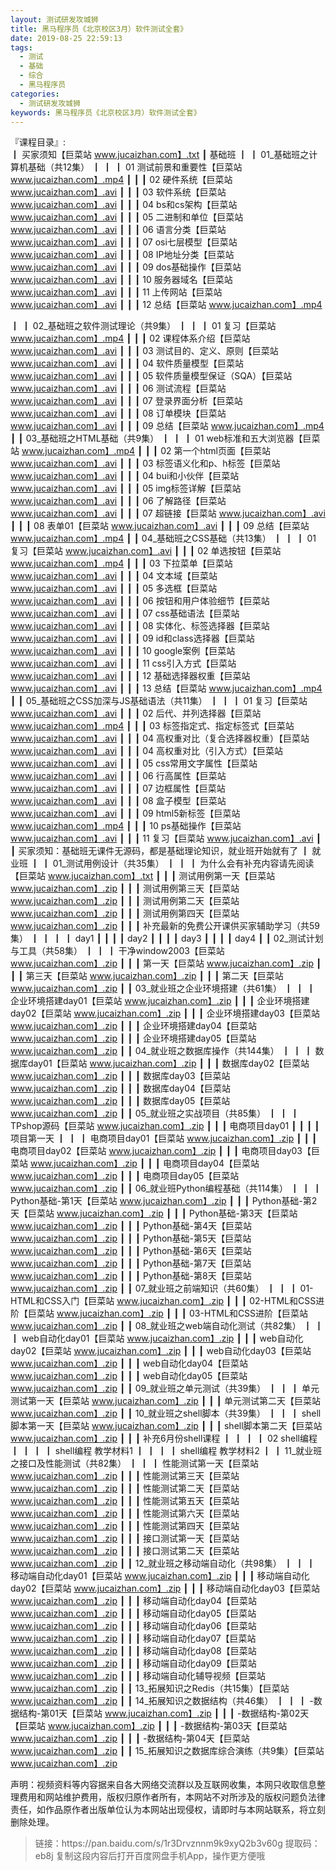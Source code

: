 ```yaml
---
layout: 测试研发攻城狮
title: 黑马程序员《北京校区3月）软件测试全套》
date: 2019-08-25 22:59:13
tags:
  - 测试
  - 基础
  - 综合
  - 黑马程序员
categories:
  - 测试研发攻城狮
keywords: 黑马程序员《北京校区3月）软件测试全套》
---
```

『课程目录』:  
┃  买家须知【巨菜站 www.jucaizhan.com】.txt
┃  基础班
┃  ┃  01_基础班之计算机基础（共12集）
┃  ┃  ┃  01 测试前景和重要性【巨菜站 www.jucaizhan.com】.mp4
┃  ┃  ┃  02 硬件系统【巨菜站 www.jucaizhan.com】.avi
┃  ┃  ┃  03 软件系统【巨菜站 www.jucaizhan.com】.avi
┃  ┃  ┃  04 bs和cs架构【巨菜站 www.jucaizhan.com】.avi
┃  ┃  ┃  05 二进制和单位【巨菜站 www.jucaizhan.com】.avi
┃  ┃  ┃  06 语言分类【巨菜站 www.jucaizhan.com】.avi
┃  ┃  ┃  07 osi七层模型【巨菜站 www.jucaizhan.com】.avi
┃  ┃  ┃  08 IP地址分类【巨菜站 www.jucaizhan.com】.avi
┃  ┃  ┃  09 dos基础操作【巨菜站 www.jucaizhan.com】.avi
┃  ┃  ┃  10 服务器域名【巨菜站 www.jucaizhan.com】.avi
┃  ┃  ┃  11 上传网站【巨菜站 www.jucaizhan.com】.avi
┃  ┃  ┃  12 总结【巨菜站 www.jucaizhan.com】.mp4
<!-- more --> 
┃  ┃  02_基础班之软件测试理论（共9集）
┃  ┃  ┃  01 复习【巨菜站 www.jucaizhan.com】.mp4
┃  ┃  ┃  02 课程体系介绍【巨菜站 www.jucaizhan.com】.avi
┃  ┃  ┃  03 测试目的、定义、原则【巨菜站 www.jucaizhan.com】.avi
┃  ┃  ┃  04 软件质量模型【巨菜站 www.jucaizhan.com】.avi
┃  ┃  ┃  05 软件质量模型保证（SQA）【巨菜站 www.jucaizhan.com】.avi
┃  ┃  ┃  06 测试流程【巨菜站 www.jucaizhan.com】.avi
┃  ┃  ┃  07 登录界面分析【巨菜站 www.jucaizhan.com】.avi
┃  ┃  ┃  08 订单模块【巨菜站 www.jucaizhan.com】.avi
┃  ┃  ┃  09 总结【巨菜站 www.jucaizhan.com】.mp4
┃  ┃  03_基础班之HTML基础（共9集）
┃  ┃  ┃  01 web标准和五大浏览器【巨菜站 www.jucaizhan.com】.mp4
┃  ┃  ┃  02 第一个html页面【巨菜站 www.jucaizhan.com】.avi
┃  ┃  ┃  03 标签语义化和p、h标签【巨菜站 www.jucaizhan.com】.avi
┃  ┃  ┃  04 bui和小伙伴【巨菜站 www.jucaizhan.com】.avi
┃  ┃  ┃  05 img标签详解【巨菜站 www.jucaizhan.com】.avi
┃  ┃  ┃  06 了解路径【巨菜站 www.jucaizhan.com】.avi
┃  ┃  ┃  07 超链接【巨菜站 www.jucaizhan.com】.avi
┃  ┃  ┃  08 表单01【巨菜站 www.jucaizhan.com】.avi
┃  ┃  ┃  09 总结【巨菜站 www.jucaizhan.com】.mp4
┃  ┃  04_基础班之CSS基础（共13集）
┃  ┃  ┃  01 复习【巨菜站 www.jucaizhan.com】.avi
┃  ┃  ┃  02 单选按钮【巨菜站 www.jucaizhan.com】.mp4
┃  ┃  ┃  03 下拉菜单【巨菜站 www.jucaizhan.com】.avi
┃  ┃  ┃  04 文本域【巨菜站 www.jucaizhan.com】.avi
┃  ┃  ┃  05 多选框【巨菜站 www.jucaizhan.com】.avi
┃  ┃  ┃  06 按钮和用户体验细节【巨菜站 www.jucaizhan.com】.avi
┃  ┃  ┃  07 css基础语法【巨菜站 www.jucaizhan.com】.avi
┃  ┃  ┃  08 实体化、标签选择器【巨菜站 www.jucaizhan.com】.avi
┃  ┃  ┃  09 id和class选择器【巨菜站 www.jucaizhan.com】.avi
┃  ┃  ┃  10 google案例【巨菜站 www.jucaizhan.com】.avi
┃  ┃  ┃  11 css引入方式【巨菜站 www.jucaizhan.com】.avi
┃  ┃  ┃  12 基础选择器权重【巨菜站 www.jucaizhan.com】.avi
┃  ┃  ┃  13 总结【巨菜站 www.jucaizhan.com】.mp4
┃  ┃  05_基础班之CSS加深与JS基础语法（共11集）
┃  ┃  ┃  01 复习【巨菜站 www.jucaizhan.com】.avi
┃  ┃  ┃  02 后代、并列选择器【巨菜站 www.jucaizhan.com】.mp4
┃  ┃  ┃  03 标签指定式、指定标签式【巨菜站 www.jucaizhan.com】.avi
┃  ┃  ┃  04 高权重对比（复合选择器权重）【巨菜站 www.jucaizhan.com】.avi
┃  ┃  ┃  04 高权重对比（引入方式）【巨菜站 www.jucaizhan.com】.avi
┃  ┃  ┃  05 css常用文字属性【巨菜站 www.jucaizhan.com】.avi
┃  ┃  ┃  06 行高属性【巨菜站 www.jucaizhan.com】.avi
┃  ┃  ┃  07 边框属性【巨菜站 www.jucaizhan.com】.avi
┃  ┃  ┃  08 盒子模型【巨菜站 www.jucaizhan.com】.avi
┃  ┃  ┃  09 html5新标签【巨菜站 www.jucaizhan.com】.mp4
┃  ┃  ┃  10 ps基础操作【巨菜站 www.jucaizhan.com】.avi
┃  ┃  ┃  11 复习【巨菜站 www.jucaizhan.com】.avi
┃  ┃  买家须知：基础班无课件无源码，都是基础理论知识，就业班开始就有了
┃  就业班
┃  ┃  01_测试用例设计（共35集）
┃  ┃  ┃  为什么会有补充内容请先阅读【巨菜站 www.jucaizhan.com】.txt
┃  ┃  ┃  测试用例第一天【巨菜站 www.jucaizhan.com】.zip
┃  ┃  ┃  测试用例第三天【巨菜站 www.jucaizhan.com】.zip
┃  ┃  ┃  测试用例第二天【巨菜站 www.jucaizhan.com】.zip
┃  ┃  ┃  测试用例第四天【巨菜站 www.jucaizhan.com】.zip
┃  ┃  ┃  补充最新的免费公开课供买家辅助学习（共59集）
┃  ┃  ┃  ┃  day1
┃  ┃  ┃  ┃  day2
┃  ┃  ┃  ┃  day3
┃  ┃  ┃  ┃  day4
┃  ┃  02_测试计划与工具（共58集）
┃  ┃  ┃  干净window2003【巨菜站 www.jucaizhan.com】.zip
┃  ┃  ┃  第一天【巨菜站 www.jucaizhan.com】.zip
┃  ┃  ┃  第三天【巨菜站 www.jucaizhan.com】.zip
┃  ┃  ┃  第二天【巨菜站 www.jucaizhan.com】.zip
┃  ┃  03_就业班之企业环境搭建（共61集）
┃  ┃  ┃  企业环境搭建day01【巨菜站 www.jucaizhan.com】.zip
┃  ┃  ┃  企业环境搭建day02【巨菜站 www.jucaizhan.com】.zip
┃  ┃  ┃  企业环境搭建day03【巨菜站 www.jucaizhan.com】.zip
┃  ┃  ┃  企业环境搭建day04【巨菜站 www.jucaizhan.com】.zip
┃  ┃  ┃  企业环境搭建day05【巨菜站 www.jucaizhan.com】.zip
┃  ┃  04_就业班之数据库操作（共144集）
┃  ┃  ┃  数据库day01【巨菜站 www.jucaizhan.com】.zip
┃  ┃  ┃  数据库day02【巨菜站 www.jucaizhan.com】.zip
┃  ┃  ┃  数据库day03【巨菜站 www.jucaizhan.com】.zip
┃  ┃  ┃  数据库day04【巨菜站 www.jucaizhan.com】.zip
┃  ┃  ┃  数据库day05【巨菜站 www.jucaizhan.com】.zip
┃  ┃  05_就业班之实战项目（共85集）
┃  ┃  ┃  TPshop源码【巨菜站 www.jucaizhan.com】.zip
┃  ┃  ┃  电商项目day01
┃  ┃  ┃  ┃  项目第一天
┃  ┃  ┃  电商项目day01【巨菜站 www.jucaizhan.com】.zip
┃  ┃  ┃  电商项目day02【巨菜站 www.jucaizhan.com】.zip
┃  ┃  ┃  电商项目day03【巨菜站 www.jucaizhan.com】.zip
┃  ┃  ┃  电商项目day04【巨菜站 www.jucaizhan.com】.zip
┃  ┃  ┃  电商项目day05【巨菜站 www.jucaizhan.com】.zip
┃  ┃  06_就业班Python编程基础（共114集）
┃  ┃  ┃  Python基础-第1天【巨菜站 www.jucaizhan.com】.zip
┃  ┃  ┃  Python基础-第2天【巨菜站 www.jucaizhan.com】.zip
┃  ┃  ┃  Python基础-第3天【巨菜站 www.jucaizhan.com】.zip
┃  ┃  ┃  Python基础-第4天【巨菜站 www.jucaizhan.com】.zip
┃  ┃  ┃  Python基础-第5天【巨菜站 www.jucaizhan.com】.zip
┃  ┃  ┃  Python基础-第6天【巨菜站 www.jucaizhan.com】.zip
┃  ┃  ┃  Python基础-第7天【巨菜站 www.jucaizhan.com】.zip
┃  ┃  ┃  Python基础-第8天【巨菜站 www.jucaizhan.com】.zip
┃  ┃  07_就业班之前端知识（共60集）
┃  ┃  ┃  01-HTML和CSS入门【巨菜站 www.jucaizhan.com】.zip
┃  ┃  ┃  02-HTML和CSS进阶【巨菜站 www.jucaizhan.com】.zip
┃  ┃  ┃  03-HTML和CSS进阶【巨菜站 www.jucaizhan.com】.zip
┃  ┃  08_就业班之web端自动化测试（共82集）
┃  ┃  ┃  web自动化day01【巨菜站 www.jucaizhan.com】.zip
┃  ┃  ┃  web自动化day02【巨菜站 www.jucaizhan.com】.zip
┃  ┃  ┃  web自动化day03【巨菜站 www.jucaizhan.com】.zip
┃  ┃  ┃  web自动化day04【巨菜站 www.jucaizhan.com】.zip
┃  ┃  ┃  web自动化day05【巨菜站 www.jucaizhan.com】.zip
┃  ┃  09_就业班之单元测试（共39集）
┃  ┃  ┃  单元测试第一天【巨菜站 www.jucaizhan.com】.zip
┃  ┃  ┃  单元测试第二天【巨菜站 www.jucaizhan.com】.zip
┃  ┃  10_就业班之shell脚本（共39集）
┃  ┃  ┃  shell脚本第一天【巨菜站 www.jucaizhan.com】.zip
┃  ┃  ┃  shell脚本第二天【巨菜站 www.jucaizhan.com】.zip
┃  ┃  ┃  补充6月份shell课程
┃  ┃  ┃  ┃  02 shell编程
┃  ┃  ┃  ┃  shell编程 教学材料1
┃  ┃  ┃  ┃  shell编程 教学材料2
┃  ┃  11_就业班之接口及性能测试（共82集）
┃  ┃  ┃  性能测试第一天【巨菜站 www.jucaizhan.com】.zip
┃  ┃  ┃  性能测试第三天【巨菜站 www.jucaizhan.com】.zip
┃  ┃  ┃  性能测试第二天【巨菜站 www.jucaizhan.com】.zip
┃  ┃  ┃  性能测试第五天【巨菜站 www.jucaizhan.com】.zip
┃  ┃  ┃  性能测试第六天【巨菜站 www.jucaizhan.com】.zip
┃  ┃  ┃  性能测试第四天【巨菜站 www.jucaizhan.com】.zip
┃  ┃  ┃  接口测试第一天【巨菜站 www.jucaizhan.com】.zip
┃  ┃  ┃  接口测试第二天【巨菜站 www.jucaizhan.com】.zip
┃  ┃  12_就业班之移动端自动化（共98集）
┃  ┃  ┃  移动端自动化day01【巨菜站 www.jucaizhan.com】.zip
┃  ┃  ┃  移动端自动化day02【巨菜站 www.jucaizhan.com】.zip
┃  ┃  ┃  移动端自动化day03【巨菜站 www.jucaizhan.com】.zip
┃  ┃  ┃  移动端自动化day04【巨菜站 www.jucaizhan.com】.zip
┃  ┃  ┃  移动端自动化day05【巨菜站 www.jucaizhan.com】.zip
┃  ┃  ┃  移动端自动化day06【巨菜站 www.jucaizhan.com】.zip
┃  ┃  ┃  移动端自动化day07【巨菜站 www.jucaizhan.com】.zip
┃  ┃  ┃  移动端自动化day08【巨菜站 www.jucaizhan.com】.zip
┃  ┃  ┃  移动端自动化day09【巨菜站 www.jucaizhan.com】.zip
┃  ┃  ┃  移动端自动化辅导视频【巨菜站 www.jucaizhan.com】.zip
┃  ┃  13_拓展知识之Redis（共15集）【巨菜站 www.jucaizhan.com】.zip
┃  ┃  14_拓展知识之数据结构（共46集）
┃  ┃  ┃  -数据结构-第01天【巨菜站 www.jucaizhan.com】.zip
┃  ┃  ┃  -数据结构-第02天【巨菜站 www.jucaizhan.com】.zip
┃  ┃  ┃  -数据结构-第03天【巨菜站 www.jucaizhan.com】.zip
┃  ┃  ┃  -数据结构-第04天【巨菜站 www.jucaizhan.com】.zip
┃  ┃  15_拓展知识之数据库综合演练（共9集）【巨菜站 www.jucaizhan.com】.zip
<div class="post-copyright">
    <div class="post-copyright__author">
      <span class="post-copyright-meta">声明：视频资料等内容据来自各大网络交流群以及互联网收集，本网只收取信息整理费用和网站维护费用，版权归原作者所有，本网站不对所涉及的版权问题负法律责任，如作品原作者出版单位认为本网站出现侵权，请即时与本网站联系，将立刻删除处理。 </span>
    </div>
</div>

<blockquote class="blockquote-center">
链接：https://pan.baidu.com/s/1r3Drvznnm9k9xyQ2b3v60g 
提取码：eb8j 
复制这段内容后打开百度网盘手机App，操作更方便哦
</blockquote>

